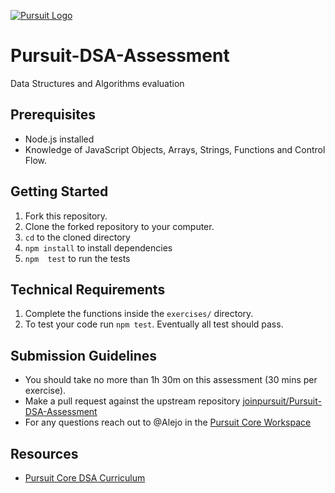 [![Pursuit Logo](https://avatars1.githubusercontent.com/u/5825944?s=200&v=4)](https://pursuit.org)

# Pursuit-DSA-Assessment

Data Structures and Algorithms evaluation

## Prerequisites

- Node.js installed
- Knowledge of JavaScript Objects, Arrays, Strings, Functions and Control Flow.

## Getting Started

1. Fork this repository.
2. Clone the forked repository to your computer.
3. `cd` to the cloned directory
4. `npm install` to install dependencies
5. `npm  test` to run the tests

## Technical Requirements

1. Complete the functions inside the `exercises/` directory.
2. To test your code run `npm test`. Eventually all test should pass.

## Submission Guidelines

- You should take no more than 1h 30m on this assessment (30 mins per exercise).
- Make a pull request against the upstream repository [joinpursuit/Pursuit-DSA-Assessment](https://github.com/joinpursuit/Pursuit-DSA-Assessment)
- For any questions reach out to @Alejo in the [Pursuit Core Workspace](https://pursuit-core.slack.com/)

## Resources

- [Pursuit Core DSA Curriculum](https://github.com/joinpursuit/Pursuit-Core-DSA)
